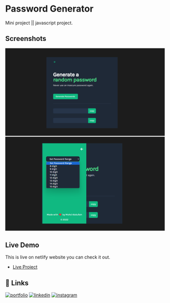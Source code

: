 
# Password Generator

Mini project || javascript project.


## Screenshots

![App Screenshot](https://github.com/mohammadabdullah8674/password-generator/blob/main/image/password-generator%20image.png)
![App Screenshot](https://github.com/mohammadabdullah8674/password-generator/blob/main/image/password-generator%20image%202.png)


## Live Demo
This is live on netlify website you can check it out.
 - [Live Project](https://password-generator-abdullah.netlify.app/)

 




## 🔗 Links
[![portfolio](https://img.shields.io/badge/my_portfolio-000?style=for-the-badge&logo=ko-fi&logoColor=white)](https://mohd-abdullah-personal-portfolio.vercel.app/)
[![linkedin](https://img.shields.io/badge/linkedin-0A66C2?style=for-the-badge&logo=linkedin&logoColor=white)](https://linkedin.com/in/mohd-abdullah-zubair)
[![instagram](https://img.shields.io/badge/instagram-1DA1F2?style=for-the-badge&logo=instagram&logoColor=white)](https://instagram.com/i_am_abdullahzubair)

